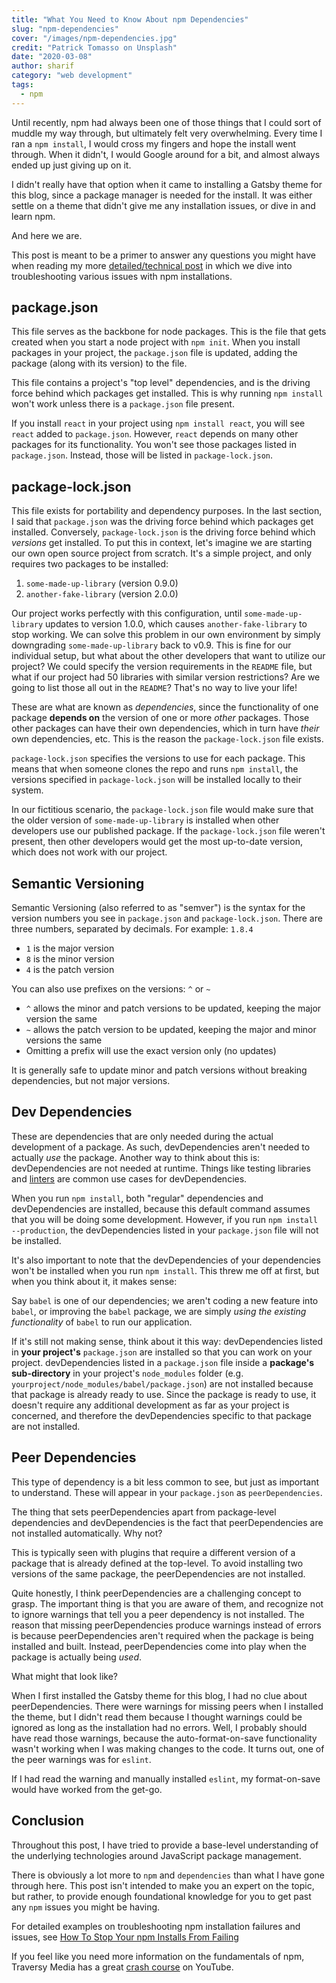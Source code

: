 ```yaml
---
title: "What You Need to Know About npm Dependencies"
slug: "npm-dependencies"
cover: "/images/npm-dependencies.jpg"
credit: "Patrick Tomasso on Unsplash"
date: "2020-03-08"
author: sharif
category: "web development"
tags:
  - npm
---
```


Until recently, npm had always been one of those things that I could sort of muddle my way through, but ultimately felt very overwhelming. Every time I ran a `npm install`, I would cross my fingers and hope the install went through. When it didn't, I would Google around for a bit, and almost always ended up just giving up on it.

I didn't really have that option when it came to installing a Gatsby theme for this blog, since a package manager is needed for the install. It was either settle on a theme that didn't give me any installation issues, or dive in and learn npm.

And here we are.

This post is meant to be a primer to answer any questions you might have when reading my more <a target='_blank' href="/npm-installs">detailed/technical post</a> in which we dive into troubleshooting various issues with npm installations.

## package.json

This file serves as the backbone for node packages. This is the file that gets created when you start a node project with `npm init`. When you install packages in your project, the `package.json` file is updated, adding the package (along with its version) to the file.

This file contains a project's "top level" dependencies, and is the driving force behind which packages get installed. This is why running `npm install` won't work unless there is a `package.json` file present.

If you install `react` in your project using `npm install react`, you will see `react` added to `package.json`. However, `react` depends on many other packages for its functionality. You won't see those packages listed in `package.json`. Instead, those will be listed in `package-lock.json`.

## package-lock.json

This file exists for portability and dependency purposes. In the last section, I said that `package.json` was the driving force behind which packages get installed. Conversely, `package-lock.json` is the driving force behind which _versions_ get installed. To put this in context, let's imagine we are starting our own open source project from scratch. It's a simple project, and only requires two packages to be installed:

1. `some-made-up-library` (version 0.9.0)
2. `another-fake-library` (version 2.0.0)

Our project works perfectly with this configuration, until `some-made-up-library` updates to version 1.0.0, which causes `another-fake-library` to stop working. We can solve this problem in our own environment by simply downgrading `some-made-up-library` back to v0.9. This is fine for our individual setup, but what about the other developers that want to utilize our project? We could specify the version requirements in the `README` file, but what if our project had 50 libraries with similar version restrictions? Are we going to list those all out in the `README`? That's no way to live your life!

These are what are known as _dependencies_, since the functionality of one package **depends on** the version of one or more _other_ packages. Those other packages can have their own dependencies, which in turn have _their_ own dependencies, etc. This is the reason the `package-lock.json` file exists.

`package-lock.json` specifies the versions to use for each package. This means that when someone clones the repo and runs `npm install`, the versions specified in `package-lock.json` will be installed locally to their system.

In our fictitious scenario, the `package-lock.json` file would make sure that the older version of `some-made-up-library` is installed when other developers use our published package. If the `package-lock.json` file weren't present, then other developers would get the most up-to-date version, which does not work with our project.

## Semantic Versioning

Semantic Versioning (also referred to as "semver") is the syntax for the version numbers you see in `package.json` and `package-lock.json`. There are three numbers, separated by decimals. For example: `1.8.4`

- `1` is the major version
- `8` is the minor version
- `4` is the patch version

You can also use prefixes on the versions: `^` or `~`

- `^` allows the minor and patch versions to be updated, keeping the major version the same
- `~` allows the patch version to be updated, keeping the major and minor versions the same
- Omitting a prefix will use the exact version only (no updates)

It is generally safe to update minor and patch versions without breaking dependencies, but not major versions.

## Dev Dependencies

These are dependencies that are only needed during the actual development of a package. As such, devDependencies aren't needed to actually _use_ the package. Another way to think about this is: devDependencies are not needed at runtime. Things like testing libraries and [linters](<https://en.wikipedia.org/wiki/Lint_(software)>) are common use cases for devDependencies.

When you run `npm install`, both "regular" dependencies and devDependencies are installed, because this default command assumes that you will be doing some development. However, if you run `npm install --production`, the devDependencies listed in your `package.json` file will not be installed.

It's also important to note that the devDependencies of your dependencies won't be installed when you run `npm install`. This threw me off at first, but when you think about it, it makes sense:

Say `babel` is one of our dependencies; we aren't coding a new feature into `babel`, or improving the `babel` package, we are simply _using the existing functionality_ of `babel` to run our application.

If it's still not making sense, think about it this way: devDependencies listed in **your project's** `package.json` are installed so that you can work on your project. devDependencies listed in a `package.json` file inside a **package's sub-directory** in your project's `node_modules` folder (e.g. `yourproject/node_modules/babel/package.json`) are not installed because that package is already ready to use. Since the package is ready to use, it doesn't require any additional development as far as your project is concerned, and therefore the devDependencies specific to that package are not installed.

## Peer Dependencies

This type of dependency is a bit less common to see, but just as important to understand. These will appear in your `package.json` as `peerDependencies`.

The thing that sets peerDependencies apart from package-level dependencies and devDependencies is the fact that peerDependencies are not installed automatically. Why not?

This is typically seen with plugins that require a different version of a package that is already defined at the top-level. To avoid installing two versions of the same package, the peerDependencies are not installed.

Quite honestly, I think peerDependencies are a challenging concept to grasp. The important thing is that you are aware of them, and recognize not to ignore warnings that tell you a peer dependency is not installed. The reason that missing peerDependencies produce warnings instead of errors is because peerDependencies aren't required when the package is being installed and built. Instead, peerDependencies come into play when the package is actually being _used_.

What might that look like?

When I first installed the Gatsby theme for this blog, I had no clue about peerDependencies. There were warnings for missing peers when I installed the theme, but I didn't read them because I thought warnings could be ignored as long as the installation had no errors. Well, I probably should have read those warnings, because the auto-format-on-save functionality wasn't working when I was making changes to the code. It turns out, one of the peer warnings was for `eslint`.

If I had read the warning and manually installed `eslint`, my format-on-save would have worked from the get-go.

## Conclusion

Throughout this post, I have tried to provide a base-level understanding of the underlying technologies around JavaScript package management.

There is obviously a lot more to `npm` and `dependencies` than what I have gone through here. This post isn't intended to make you an expert on the topic, but rather, to provide enough foundational knowledge for you to get past any `npm` issues you might be having.

For detailed examples on troubleshooting npm installation failures and issues, see <a target='_blank' href="/npm-installs">How To Stop Your npm Installs From Failing</a>

If you feel like you need more information on the fundamentals of npm, Traversy Media has a great [crash course](https://www.youtube.com/watch?v=jHDhaSSKmB0) on YouTube.
